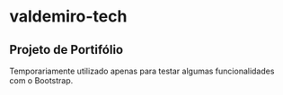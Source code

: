 # valdemiro-tech
## Projeto de Portifólio

Temporariamente utilizado apenas para testar algumas funcionalidades com o Bootstrap.
